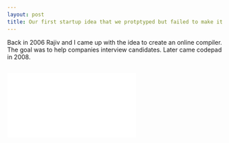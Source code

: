 ```yaml
---
layout: post
title: Our first startup idea that we protptyped but failed to make it live. 
---
```


Back in 2006 Rajiv and I came up with the idea to create an online compiler. The goal was to help companies interview candidates.
Later came codepad in 2008.

![Proposal](../pdfs/compiler.pdf)
---
